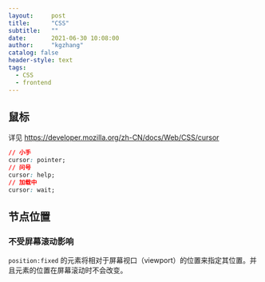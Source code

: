 ```yaml
---
layout:     post
title:      "CSS"
subtitle:   ""
date:       2021-06-30 10:08:00
author:     "kgzhang"
catalog: false
header-style: text
tags:
  - CSS
  - frontend
---
```


## 鼠标
详见 https://developer.mozilla.org/zh-CN/docs/Web/CSS/cursor
```css
// 小手
cursor: pointer;
// 问号
cursor: help;
// 加载中
cursor: wait;
```

## 节点位置

### 不受屏幕滚动影响
`position:fixed` 的元素将相对于屏幕视口（viewport）的位置来指定其位置。并且元素的位置在屏幕滚动时不会改变。